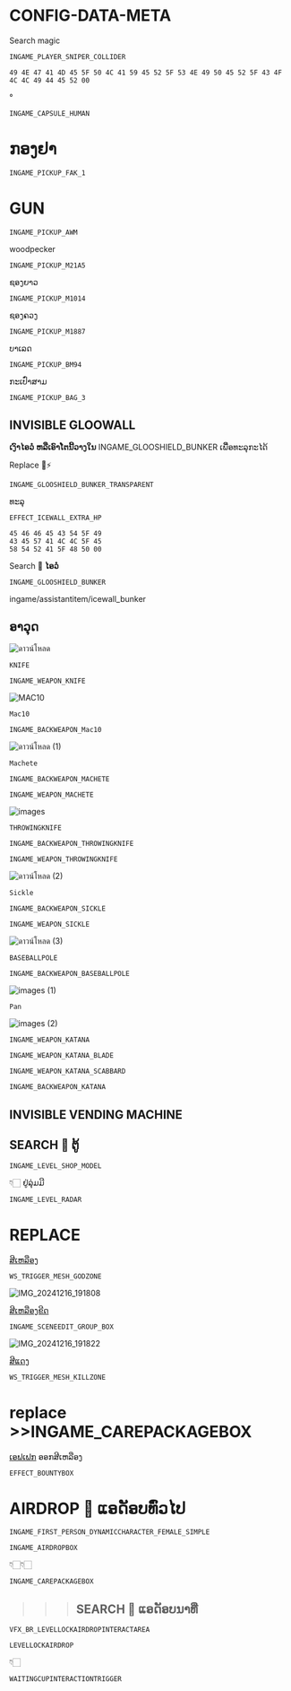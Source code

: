 # CONFIG-DATA-META
Search magic 
```
INGAME_PLAYER_SNIPER_COLLIDER
```
```
49 4E 47 41 4D 45 5F 50 4C 41 59 45 52 5F 53 4E 49 50 45 52 5F 43 4F 4C 4C 49 44 45 52 00
```
°

```
INGAME_CAPSULE_HUMAN
```

# ກອງຢາ 
```
INGAME_PICKUP_FAK_1
```


# GUN

```
INGAME_PICKUP_AWM
```

woodpecker
```
INGAME_PICKUP_M21A5
```
ຊອງຍາວ
```
INGAME_PICKUP_M1014
```

ຊອງຄວງ 
```
INGAME_PICKUP_M1887
```
ບາເລດ
```
INGAME_PICKUP_BM94
```

ກະເປົ໋າສາມ
```
INGAME_PICKUP_BAG_3
```

## INVISIBLE GLOOWALL 

**ເງົາໄອວໍ**
**ຫລືເອົາໂຕນີ້ວາງໃນ** INGAME_GLOOSHIELD_BUNKER ເພື່ຶອທະລຸກະໄດ້

Replace 🧩⚡
```
INGAME_GLOOSHIELD_BUNKER_TRANSPARENT
```
ທະລຸ
```
EFFECT_ICEWALL_EXTRA_HP
```
```
45 46 46 45 43 54 5F 49 
43 45 57 41 4C 4C 5F 45 
58 54 52 41 5F 48 50 00
```

Search 🔎 
**ໄອວໍ**
```
INGAME_GLOOSHIELD_BUNKER
```
ingame/assistantitem/icewall_bunker

## ອາວຸດ
![ดาวน์โหลด](https://github.com/user-attachments/assets/4e7021e2-e8d2-4249-865a-1848748d29c9)

`KNIFE`
```
INGAME_WEAPON_KNIFE
```


![MAC10](https://github.com/user-attachments/assets/26872afc-96b2-4dd8-85ec-7652884b2c6b)

`Mac10`
```
INGAME_BACKWEAPON_Mac10
```

![ดาวน์โหลด (1)](https://github.com/user-attachments/assets/503f8710-a91c-47f0-8a1f-44d1fbae1a42)

`Machete`
```
INGAME_BACKWEAPON_MACHETE
```
```
INGAME_WEAPON_MACHETE
```

![images](https://github.com/user-attachments/assets/c933333c-f747-4e60-af62-fbbb8ed6d07f)

`THROWINGKNIFE`
```
INGAME_BACKWEAPON_THROWINGKNIFE
```
```
INGAME_WEAPON_THROWINGKNIFE
```

![ดาวน์โหลด (2)](https://github.com/user-attachments/assets/6c65759e-9f4b-43a7-991e-02175155dcfe)

`Sickle`
```
INGAME_BACKWEAPON_SICKLE
```
```
INGAME_WEAPON_SICKLE
```

![ดาวน์โหลด (3)](https://github.com/user-attachments/assets/33bd0ab3-e26f-40ab-a246-065fb258a21d)

`BASEBALLPOLE`
```
INGAME_BACKWEAPON_BASEBALLPOLE
```

![images (1)](https://github.com/user-attachments/assets/88c36437-fb3d-4f3c-b9cd-78a361c4dedf)

`Pan`

![images (2)](https://github.com/user-attachments/assets/86bf0210-f93e-4723-a35e-c267c522cb15)

```
INGAME_WEAPON_KATANA
```
```
INGAME_WEAPON_KATANA_BLADE
```
```
INGAME_WEAPON_KATANA_SCABBARD
```
```
INGAME_BACKWEAPON_KATANA
```

## INVISIBLE VENDING MACHINE 

## SEARCH 🔎 ຕູ້
```
INGAME_LEVEL_SHOP_MODEL
```
👇🏻 ຢູ່ລຸ່ມມີ
```
INGAME_LEVEL_RADAR
```

# REPLACE 

[ສີເຫລືອງ](#ສີເຫລືອງ)
```
WS_TRIGGER_MESH_GODZONE
```
![IMG_20241216_191808](https://github.com/user-attachments/assets/19b430e2-8308-4d83-a07a-6d1567687183)


[ສີເຫລືອງຂີດ](#ສີເຫລືອງຂີດ)

```
INGAME_SCENEEDIT_GROUP_BOX
```
![IMG_20241216_191822](https://github.com/user-attachments/assets/297826c7-baa7-4477-9f2e-66d03ed46df5)


[ສີແດງ](#ສີແດງ)
```
WS_TRIGGER_MESH_KILLZONE
```
# replace >>INGAME_CAREPACKAGEBOX
[ເອຟເຟກ](#ເອຟເຟກ) ອອກສີເຫລືອງ
```
EFFECT_BOUNTYBOX
```

# AIRDROP 🎁 ແອດັອບທົ່ວໄປ
```
INGAME_FIRST_PERSON_DYNAMICCHARACTER_FEMALE_SIMPLE
```

```
INGAME_AIRDROPBOX
```
👇🏻👇🏻
```
INGAME_CAREPACKAGEBOX
```
>>>## SEARCH 🔎 ແອດັອບນາທີ່
```
VFX_BR_LEVELLOCKAIRDROPINTERACTAREA
```
```
LEVELLOCKAIRDROP
```
👇🏻
```
WAITINGCUPINTERACTIONTRIGGER
```

